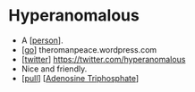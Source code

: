 # Hyperanomalous

- A [[person]].
- [[go]] theromanpeace.wordpress.com
- [[twitter]] https://twitter.com/hyperanomalous
- Nice and friendly. 
- [[pull]] [[Adenosine Triphosphate]]

[//begin]: # "Autogenerated link references for markdown compatibility"
[person]: person "Person"
[go]: go "Go"
[twitter]: twitter "Twitter"
[pull]: pull "Pull"
[Adenosine Triphosphate]: adenosine-triphosphate "Adenosine Triphosphate"
[//end]: # "Autogenerated link references"